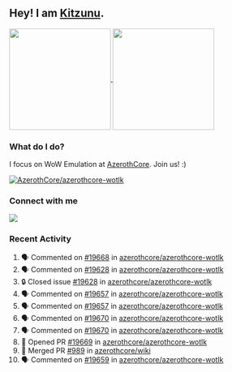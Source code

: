 ## Hey! I am [Kitzunu](https://Github.com/Kitzunu).

<!--
[![Kitzunu's Github stats](https://github-readme-stats.vercel.app/api?username=kitzunu&theme=github_dark&show_icons=true&number_format=long)](https://github.com/Kitzunu)

[![Kitzunu's Language stats](https://github-readme-stats.vercel.app/api/top-langs/?username=Kitzunu&layout=donut&theme=github_dark)](https://github.com/Kitzunu)
-->

<a href="https://github.com/Kitzunu">
  <img height=200 align="center" src="https://github-readme-stats.vercel.app/api?username=kitzunu&theme=github_dark&show_icons=true&number_format=long" />
</a>
<a href="https://github.com/Kitzunu">
  <img height=200 align="center" src="https://github-readme-stats.vercel.app/api/top-langs/?username=Kitzunu&layout=donut&theme=github_dark" />
</a>

### What do I do?

I focus on WoW Emulation at [AzerothCore](https://github.com/AzerothCore). Join us! :)

[![AzerothCore/azerothcore-wotlk](https://github-readme-stats.vercel.app/api/pin/?username=AzerothCore&repo=azerothcore-wotlk&theme=github_dark&show_owner=true)](https://github.com/azerothcore/azerothcore-wotlk)

### Connect with me
[![](https://img.shields.io/badge/AzerothCore%20Discord-Connect%20with%20me!-green)](https://discord.com/invite/gkt4y2x)

### Recent Activity

<!--START_SECTION:activity-->
1. 🗣 Commented on [#19668](https://github.com/azerothcore/azerothcore-wotlk/issues/19668#issuecomment-2295250781) in [azerothcore/azerothcore-wotlk](https://github.com/azerothcore/azerothcore-wotlk)
2. 🗣 Commented on [#19628](https://github.com/azerothcore/azerothcore-wotlk/issues/19628#issuecomment-2295249927) in [azerothcore/azerothcore-wotlk](https://github.com/azerothcore/azerothcore-wotlk)
3. 🔒 Closed issue [#19628](https://github.com/azerothcore/azerothcore-wotlk/issues/19628) in [azerothcore/azerothcore-wotlk](https://github.com/azerothcore/azerothcore-wotlk)
4. 🗣 Commented on [#19657](https://github.com/azerothcore/azerothcore-wotlk/issues/19657#issuecomment-2295248862) in [azerothcore/azerothcore-wotlk](https://github.com/azerothcore/azerothcore-wotlk)
5. 🗣 Commented on [#19657](https://github.com/azerothcore/azerothcore-wotlk/issues/19657#issuecomment-2295248318) in [azerothcore/azerothcore-wotlk](https://github.com/azerothcore/azerothcore-wotlk)
6. 🗣 Commented on [#19670](https://github.com/azerothcore/azerothcore-wotlk/issues/19670#issuecomment-2295242467) in [azerothcore/azerothcore-wotlk](https://github.com/azerothcore/azerothcore-wotlk)
7. 🗣 Commented on [#19670](https://github.com/azerothcore/azerothcore-wotlk/issues/19670#issuecomment-2295242230) in [azerothcore/azerothcore-wotlk](https://github.com/azerothcore/azerothcore-wotlk)
8. 💪 Opened PR [#19669](https://github.com/azerothcore/azerothcore-wotlk/pull/19669) in [azerothcore/azerothcore-wotlk](https://github.com/azerothcore/azerothcore-wotlk)
9. 🎉 Merged PR [#989](https://github.com/azerothcore/wiki/pull/989) in [azerothcore/wiki](https://github.com/azerothcore/wiki)
10. 🗣 Commented on [#19659](https://github.com/azerothcore/azerothcore-wotlk/issues/19659#issuecomment-2295185276) in [azerothcore/azerothcore-wotlk](https://github.com/azerothcore/azerothcore-wotlk)
<!--END_SECTION:activity-->
